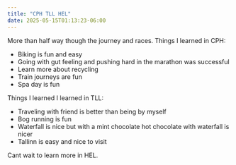 ```yaml
---
title: "CPH TLL HEL"
date: 2025-05-15T01:13:23-06:00
---
```

More than half way though the journey and races. Things I learned in CPH:
- Biking is fun and easy
- Going with gut feeling and pushing hard in the marathon was successful 
- Learn more about recycling 
- Train journeys are fun
- Spa day is fun

Things I learned I learned in TLL:
- Traveling with friend is better than being by myself
- Bog running is fun
- Waterfall is nice but with a mint chocolate hot chocolate with waterfall is nicer
- Tallinn is easy and nice to visit 

Cant wait to learn more in HEL.
